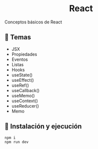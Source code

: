 <h1 align="center">React</h1>

Conceptos básicos de React

## 📖 Temas

- JSX
- Propiedades
- Eventos
- Listas
- Hooks
- useState()
- useEffect()
- useRef()
- useCallback()
- useMemo()
- useContext()
- useReducer()
- Memo

## 🔧 Instalación y ejecución

```bash
npm i
npm run dev
```